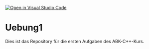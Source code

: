 [![Open in Visual Studio Code](https://classroom.github.com/assets/open-in-vscode-f059dc9a6f8d3a56e377f745f24479a46679e63a5d9fe6f495e02850cd0d8118.svg)](https://classroom.github.com/online_ide?assignment_repo_id=5967703&assignment_repo_type=AssignmentRepo)
# Uebung1

Dies ist das Repository für die ersten Aufgaben des ABK-C++-Kurs.
